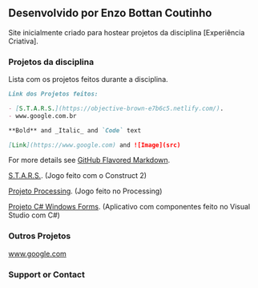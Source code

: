 ## Desenvolvido por Enzo Bottan Coutinho

Site inicialmente criado para hostear projetos da disciplina [Experiência Criativa].


### Projetos da disciplina

Lista com os projetos feitos durante a disciplina.

```markdown
Link dos Projetos feitos:

- [S.T.A.R.S.](https://objective-brown-e7b6c5.netlify.com/).
- www.google.com.br

**Bold** and _Italic_ and `Code` text

[Link](https://www.google.com) and ![Image](src)
```

For more details see [GitHub Flavored Markdown](https://guides.github.com/features/mastering-markdown/).

[S.T.A.R.S.](https://objective-brown-e7b6c5.netlify.com/). (Jogo feito com o Construct 2)

[Projeto Processing](https://github.com/EnzoB123/SiteProjetos/blob/master/projeto_enzo_processing.rar). (Jogo feito no Processing)

[Projeto C# Windows Forms](https://github.com/EnzoB123/SiteProjetos/blob/master/Enzo_Bottan_Coutinho.rar). (Aplicativo com componentes feito no Visual Studio com C#)

### Outros Projetos

www.google.com

### Support or Contact

